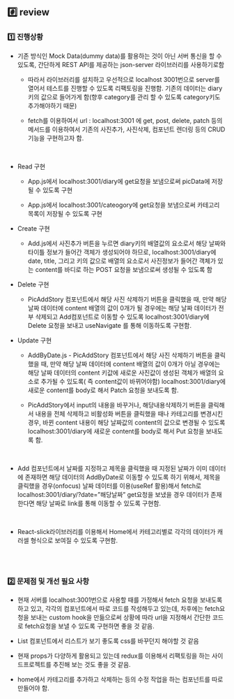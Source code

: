 ## #️⃣ review

### 1️⃣ 진행상황

- 기존 방식인 Mock Data(dummy data)를 활용하는 것이 아닌 서버 통신을 할 수 있도록, 간단하게 REST API를 제공하는 json-server 라이브러리를 사용하기로함

  - 따라서 라이브러리를 설치하고 우선적으로 localhost 3001번으로 server를 열어서 테스트를 진행할 수 있도록 리팩토링을 진행함. 기존의 데이터는 diary 키의 값으로 들어가게 함(향후 category를 관리 할 수 있도록 category키도 추가해야하기 때문)

  - fetch를 이용하여서 url : localhost:3001 에 get, post, delete, patch 등의 메서드를 이용하여서 기존의 사진추가, 사진삭제, 컴포넌트 렌더링 등의 CRUD기능을 구현하고자 함.

<br>

- Read 구현

  - App.js에서 localhost:3001/diary에 get요청을 보냄으로써 picData에 저장될 수 있도록 구현

  - App.js에서 localhost:3001/cateogory에 get요청을 보냄으로써 카테고리 목록이 저장될 수 있도록 구현

- Create 구현

  - Add.js에서 사진추가 버튼을 누르면 diary키의 배열값의 요소로서 해당 날짜와 타이틀 정보가 들어간 객체가 생성되어야 하므로, localhost:3001/diary에 date, title, 그리고 키의 값으로 배열의 요소로서 사진정보가 들어간 객체가 있는 content를 바디로 하는 POST 요청을 보냄으로써 생성될 수 있도록 함

- Delete 구현

  - PicAddStory 컴포넌트에서 해당 사진 삭제하기 버튼을 클릭했을 때, 만약 해당 날짜 데이터에 content 배열의 값이 0개가 될 경우에는 해당 날짜 데이터가 전부 삭제되고 Add컴포넌트로 이동할 수 있도록 localhost:3001/diary에 Delete 요청을 보내고 useNavigate 를 통해 이동하도록 구현함.

- Update 구현

  - AddByDate.js - PicAddStory 컴포넌트에서 해당 사진 삭제하기 버튼을 클릭했을 때, 만약 해당 날짜 데이터에 content 배열의 값이 0개가 아닐 경우에는 해당 날짜 데이터의 content 키값에 새로운 사진값이 생성된 객체가 배열의 요소로 추가될 수 있도록( 즉 content값이 바뀌어야함) localhost:3001/diary에 새로운 content를 body로 해서 Patch 요청을 보내도록 함.

  - PicAddStory에서 input의 내용을 바꾸거나, 해당내용삭제하기 버튼을 클릭해서 내용을 전체 삭제하고 비활성화 버튼을 클릭했을 때나 카테고리를 변경시킨 경우, 바뀐 content 내용이 해당 날짜값의 content의 값으로 변경될 수 있도록 localhost:3001/diary에 새로운 content를 body로 해서 Put 요청을 보내도록 함.

<br>

- Add 컴포넌트에서 날짜를 지정하고 제목을 클릭했을 때 지정된 날짜가 이미 데이터에 존재하면 해당 데이터의 AddByDate로 이동할 수 있도록 하기 위해서, 제목을 클릭했을 경우(onfocus) 날짜 데이터를 이용(useRef 활용)해서 fetch로 localhost:3001/diary/?date=”해당날짜” get요청을 보냈을 경우 데이터가 존재한다면 해당 날짜로 link를 통해 이동할 수 있도록 구현함.

<br>

- React-slick라이브러리를 이용해서 Home에서 카테고리별로 각각의 데이터가 캐러셀 형식으로 보여질 수 있도록 구현함.

<br><br>

### 2️⃣ 문제점 및 개선 필요 사항

- 현재 서버를 localhost:3001번으로 사용할 때를 가정해서 fetch 요청을 보내도록 하고 있고, 각각의 컴포넌트에서 따로 코드를 작성해두고 있는데,
  차후에는 fetch요청을 보내는 custom hook을 만듦으로써 상황에 따라 url을 지정해서 간단한 코드로 fetch요청을 보낼 수 있도록 구현하면 좋을 것 같음.
- List 컴포넌트에서 리스트가 보기 좋도록 css를 바꾸던지 해야할 것 같음

- 현재 props가 다양하게 활용되고 있는데 redux를 이용해서 리팩토링을 하는 사이드프로젝트를 추진해 보는 것도 좋을 것 같음.

- home에서 카테고리를 추가하고 삭제하는 등의 수정 작업을 하는 컴포넌트를 따로 만들어야 함.
